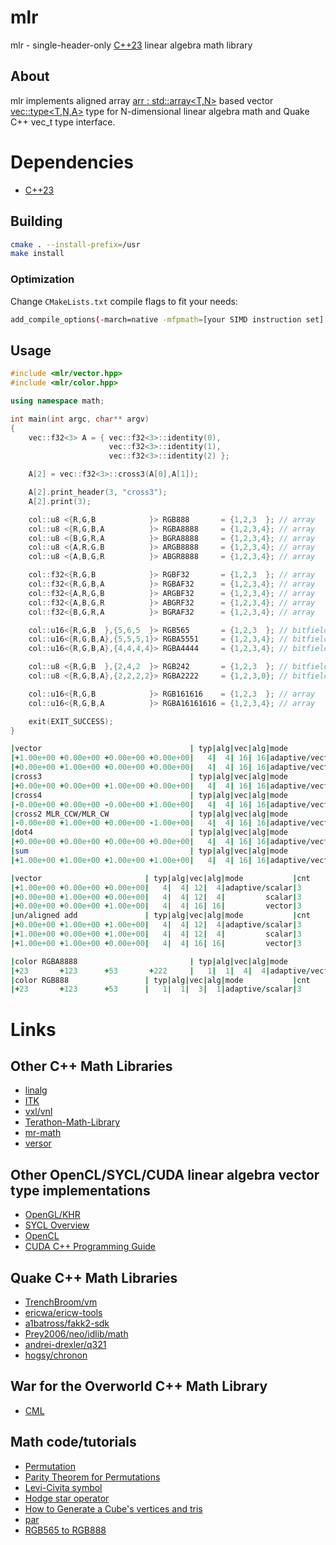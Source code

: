 # mlr

mlr - single-header-only [C++23][1] linear algebra math library

## About

mlr implements aligned array [arr : std::array<T,N>][3] based vector [vec::type<T,N,A>][4] type for N-dimensional linear algebra math and Quake C++ vec_t type interface.

# Dependencies

- [C++23][1]

## Building

```sh
cmake . --install-prefix=/usr
make install
```

### Optimization

Change `CMakeLists.txt` compile flags to fit your needs:
```sh
add_compile_options(-march=native -mfpmath=[your SIMD instruction set] -O3)
```

## Usage

```c++
#include <mlr/vector.hpp>
#include <mlr/color.hpp>

using namespace math;

int main(int argc, char** argv)
{
    vec::f32<3> A = { vec::f32<3>::identity(0),
                      vec::f32<3>::identity(1),
                      vec::f32<3>::identity(2) };

    A[2] = vec::f32<3>::cross3(A[0],A[1]);

    A[2].print_header(3, "cross3");
    A[2].print(3);

    col::u8 <{R,G,B            }> RGB888       = {1,2,3  }; // array    type
    col::u8 <{R,G,B,A          }> RGBA8888     = {1,2,3,4}; // array    type
    col::u8 <{B,G,R,A          }> BGRA8888     = {1,2,3,4}; // array    type
    col::u8 <{A,R,G,B          }> ARGB8888     = {1,2,3,4}; // array    type
    col::u8 <{A,B,G,R          }> ABGR8888     = {1,2,3,4}; // array    type

    col::f32<{R,G,B            }> RGBF32       = {1,2,3  }; // array    type
    col::f32<{R,G,B,A          }> RGBAF32      = {1,2,3,4}; // array    type
    col::f32<{A,R,G,B          }> ARGBF32      = {1,2,3,4}; // array    type
    col::f32<{A,B,G,R          }> ABGRF32      = {1,2,3,4}; // array    type
    col::f32<{B,G,R,A          }> BGRAF32      = {1,2,3,4}; // array    type

    col::u16<{R,G,B  },{5,6,5  }> RGB565       = {1,2,3  }; // bitfield type
    col::u16<{R,G,B,A},{5,5,5,1}> RGBA5551     = {1,2,3,4}; // bitfield type
    col::u16<{R,G,B,A},{4,4,4,4}> RGBA4444     = {1,2,3,4}; // bitfield type

    col::u8 <{R,G,B  },{2,4,2  }> RGB242       = {1,2,3  }; // bitfield type
    col::u8 <{R,G,B,A},{2,2,2,2}> RGBA2222     = {1,2,3,0}; // bitfield type

    col::u16<{R,G,B            }> RGB161616    = {1,2,3  }; // array    type
    col::u16<{R,G,B,A          }> RGBA16161616 = {1,2,3,4}; // array    type

    exit(EXIT_SUCCESS);
}
```
```fortran
|vector                                 | typ|alg|vec|alg|mode           |cnt
|+1.00e+00 +0.00e+00 +0.00e+00 +0.00e+00|   4|  4| 16| 16|adaptive/vector|4
|+0.00e+00 +1.00e+00 +0.00e+00 +0.00e+00|   4|  4| 16| 16|adaptive/vector|4
|cross3                                 | typ|alg|vec|alg|mode           |cnt
|+0.00e+00 +0.00e+00 +1.00e+00 +0.00e+00|   4|  4| 16| 16|adaptive/vector|4
|cross4                                 | typ|alg|vec|alg|mode           |cnt
|-0.00e+00 +0.00e+00 -0.00e+00 +1.00e+00|   4|  4| 16| 16|adaptive/vector|4
|cross2 MLR_CCW/MLR_CW                  | typ|alg|vec|alg|mode           |cnt
|-0.00e+00 +1.00e+00 +0.00e+00 -1.00e+00|   4|  4| 16| 16|adaptive/vector|4
|dot4                                   | typ|alg|vec|alg|mode           |cnt
|+0.00e+00 +0.00e+00 +0.00e+00 +0.00e+00|   4|  4| 16| 16|adaptive/vector|4
|sum                                    | typ|alg|vec|alg|mode           |cnt
|+1.00e+00 +1.00e+00 +1.00e+00 +1.00e+00|   4|  4| 16| 16|adaptive/vector|4

|vector                       | typ|alg|vec|alg|mode           |cnt
|+1.00e+00 +0.00e+00 +0.00e+00|   4|  4| 12|  4|adaptive/scalar|3
|+0.00e+00 +1.00e+00 +0.00e+00|   4|  4| 12|  4|         scalar|3
|+0.00e+00 +0.00e+00 +1.00e+00|   4|  4| 16| 16|         vector|3
|un/aligned add               | typ|alg|vec|alg|mode           |cnt
|+0.00e+00 +1.00e+00 +1.00e+00|   4|  4| 12|  4|adaptive/scalar|3
|+1.00e+00 +0.00e+00 +1.00e+00|   4|  4| 12|  4|         scalar|3
|+1.00e+00 +1.00e+00 +0.00e+00|   4|  4| 16| 16|         vector|3

|color RGBA8888                         | typ|alg|vec|alg|mode           |cnt
|+23       +123      +53       +222     |   1|  1|  4|  4|adaptive/vector|4
|color RGB888                 | typ|alg|vec|alg|mode           |cnt
|+23       +123      +53      |   1|  1|  3|  1|adaptive/scalar|3
```
# Links
## Other C++ Math Libraries
- [linalg][28]
- [ITK][8]
- [vxl/vnl][9]
- [Terathon-Math-Library][10]
- [mr-math][11]
- [versor][12]
## Other OpenCL/SYCL/CUDA linear algebra vector type implementations
- [OpenGL/KHR][2]
- [SYCL Overview][23]
- [OpenCL][24]
- [CUDA C++ Programming Guide][25]
## Quake C++ Math Libraries
- [TrenchBroom/vm][5]
- [ericwa/ericw-tools][26]
- [a1batross/fakk2-sdk][21]
- [Prey2006/neo/idlib/math][22]
- [andrei-drexler/q321][27]
- [hogsy/chronon][29]
## War for the Overworld C++ Math Library 
- [CML][20]
## Math code/tutorials
- [Permutation][13]
- [Parity Theorem for Permutations][14]
- [Levi-Civita symbol][15]
- [Hodge star operator][16]
- [How to Generate a Cube's vertices and tris][17]
- [par][18]
- [RGB565 to RGB888][19]

[1]: https://isocpp.org/
[2]: https://github.com/KhronosGroup/OpenGL-Registry/blob/main/api/GL/glcorearb.h
[3]: https://github.com/jopadan/mlr/blob/main/include/mlr/array.hpp
[4]: https://github.com/jopadan/mlr/blob/main/include/mlr/vector.hpp

[5]: https://github.com/TrenchBroom/TrenchBroom/tree/master/lib/vm
[26]: https://github.com/ericwa/ericw-tools/blob/main/include/common/qvec.hh
[6]: https://github.com/quakeforge/quakeforge/tree/master/include/QF/simd
[7]: https://github.com/fte-team/fteqw
[27]: https://github.com/andrei-drexler/q321/blob/main/src/engine/math.h
[29]: https://github.com/hogsy/chronon/blob/master/qcommon/include/qcommon/math_vector.h

[8]: https://github.com/InsightSoftwareConsortium/ITK
[9]: https://github.com/vxl/vxl/tree/master/core/vnl
[10]: https://github.com/EricLengyel/Terathon-Math-Library
[11]: https://github.com/4J-company/mr-math/
[12]: https://github.com/wolftype/versor/

[13]: https://en.wikipedia.org/wiki/Permutation
[14]: https://maa.org/book/export/html/115646
[15]: https://en.wikipedia.org/wiki/Levi-Civita_symbol
[16]: https://en.wikipedia.org/wiki/Hodge_star_operator
[17]: https://catonif.github.io/cube/
[18]: https://github.com/prideout/par/
[19]: https://retrocomputing.stackexchange.com/questions/27400/what-is-the-most-accurate-way-to-map-6-bit-vga-palette-to-8-bit
[20]: https://github.com/demianmnave/CML
[21]: https://github.com/a1batross/fakk2-sdk/blob/master/source/source/qcommon/vector.h
[22]: https://github.com/FriskTheFallenHuman/Prey2006/blob/master/neo/idlib/math
[23]: https://www.khronos.org/sycl/
[24]: https://www.khronos.org/opencl/
[25]: https://docs.nvidia.com/cuda/cuda-c-programming-guide/
[28]: https://github.com/SideShowBoBGOT/linalg-conan
